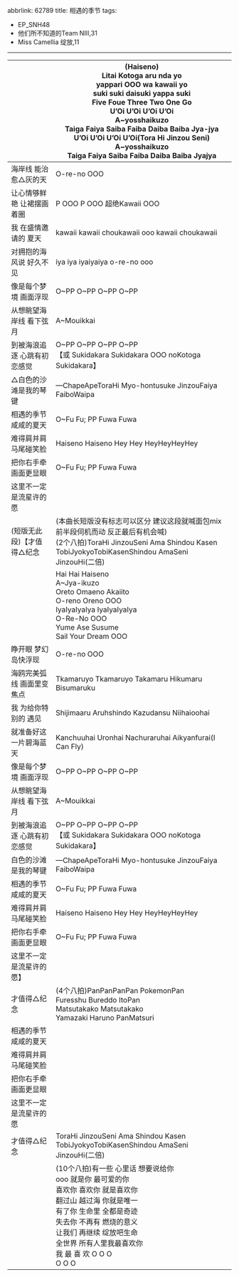 abbrlink: 62789
title: 相遇的季节
tags:
  - EP_SNH48
  - 他们所不知道的Team NIII,31
  - Miss Camellia 绽放,11
---
|      |(Haiseno)<br>Litai Kotoga aru nda yo<br>yappari OOO wa kawaii yo<br>suki suki daisuki yappa suki<br>Five Foue Three Two One Go<br>U’Oi U’Oi U’Oi U’Oi<br>A~yosshaikuzo<br>Taiga Faiya Saiba Faiba Daiba Baiba Jya-jya<br>U’Oi U’Oi U’Oi U’Oi(Tora Hi Jinzou Seni)<br>A~yosshaikuzo<br>Taiga Faiya Saiba Faiba Daiba Baiba Jyajya|
|--|--|
|海岸线 能治愈△灰的天|O-re-no OOO|
|让心情够鲜艳 让裙摆画着圈|P OOO P OOO 超绝Kawaii OOO|
|我 在盛情邀请的 夏天|kawaii kawaii choukawaii ooo kawaii choukawaii|
|对拥抱的海风说 好久不见|iya iya iyaiyaiya o-re-no ooo|
|像是每个梦境 画面浮现|O~PP O~PP O~PP O~PP|
|从想眺望海岸线 看下弦月|A~Mouikkai|
|到被海浪追逐 心跳有初恋感觉|O~PP O~PP O~PP O~PP<br>【或 Sukidakara Sukidakara OOO noKotoga Sukidakara】|
|△白色的沙滩是我的琴键|—ChapeApeToraHi Myo-hontusuke JinzouFaiya FaiboWaipa|
|相遇的季节 咸咸的夏天|O~Fu Fu; PP Fuwa Fuwa|
|难得肩并肩 马尾碰笑脸|Haiseno Haiseno Hey Hey HeyHeyHeyHey|
|把你右手牵 画面更显眼|O~Fu Fu; PP Fuwa Fuwa|
|这里不一定是流星许的愿|      |
|(短版无此段)【才值得△纪念|(本曲长短版没有标志可以区分 建议这段就喊面包mix前半段伺机而动 反正最后有机会喊)<br>(2个八拍)ToraHi JinzouSeni Ama Shindou Kasen TobiJyokyoTobiKasenShindou AmaSeni JinzouHi(二倍)|
|      |Hai Hai Haiseno<br>A~Jya-ikuzo<br>Oreto Omaeno Akaiito<br>O-reno Oreno OOO<br>IyaIyaIyaIya IyaIyaIyaIya<br>O-Re-No OOO<br>Yume Ase Susume<br>Sail Your Dream OOO|
|睁开眼 梦幻岛快浮现|O-re-no OOO|
|海鸥完美弧线 画面里变焦点|Tkamaruyo Tkamaruyo Takamaru Hikumaru Bisumaruku|
|我 为给你特别的 遇见|Shijimaaru Aruhshindo Kazudansu Niihaioohai|
|就准备好这一片碧海蓝天|Kanchuuhai Uronhai Nachuraruhai Aikyanfurai(I Can Fly)|
|像是每个梦境 画面浮现|O~PP O~PP O~PP O~PP|
|从想眺望海岸线 看下弦月|A~Mouikkai|
|到被海浪追逐 心跳有初恋感觉|O~PP O~PP O~PP O~PP<br>【或 Sukidakara Sukidakara OOO noKotoga Sukidakara】|
|白色的沙滩是我的琴键|—ChapeApeToraHi Myo-hontusuke JinzouFaiya FaiboWaipa|
|相遇的季节 咸咸的夏天|O~Fu Fu; PP Fuwa Fuwa|
|难得肩并肩 马尾碰笑脸|Haiseno Haiseno Hey Hey HeyHeyHeyHey|
|把你右手牵 画面更显眼|O~Fu Fu; PP Fuwa Fuwa|
|这里不一定是流星许的愿】|      |
|才值得△纪念|(4个八拍)PanPanPanPan PokemonPan<br>Furesshu Bureddo ItoPan<br>Matsutakako Matsutakako<br>Yamazaki Haruno PanMatsuri|
|相遇的季节 咸咸的夏天|      |
|难得肩并肩 马尾碰笑脸|      |
|把你右手牵 画面更显眼|      |
|这里不一定是流星许的愿|      |
|才值得△纪念|ToraHi JinzouSeni Ama Shindou Kasen TobiJyokyoTobiKasenShindou AmaSeni JinzouHi(二倍)|
|      |(10个八拍)有一些 心里话 想要说给你<br>ooo 就是你 最可爱的你<br>喜欢你 喜欢你 就是喜欢你<br>翻过山 越过海 你就是唯一<br>有了你 生命里 全都是奇迹<br>失去你 不再有 燃烧的意义<br>让我们 再继续 绽放吧生命<br>全世界 所有人里我最喜欢你<br>我 最 喜 欢 O O O<br>O O O|